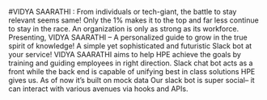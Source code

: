 #VIDYA SAARATHI : From individuals or tech-giant, the battle to stay relevant seems same!  Only the 1%  makes it to the top and far less continue to stay in the race. An organization is only as strong as its workforce. Presenting, VIDYA SAARATHI – A personalized guide to grow in the true spirit of knowledge! A simple yet sophisticated and futuristic Slack bot at your service! VIDYA SAARATHI aims to help HPE achieve the goals by training and guiding employees in right direction. Slack chat bot acts as a front while the back end is capable of unifying best in class solutions HPE gives us. As of now it’s built on mock data Our slack bot is super social– it can interact with various avenues via hooks and APIs. 


